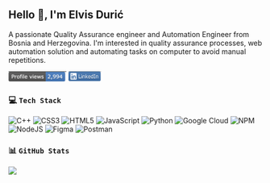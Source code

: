 
<h2 align="left">Hello 👋, I'm Elvis Durić</h2>
<p align="" widht="300">A passionate Quality Assurance engineer and Automation Engineer from Bosnia and Herzegovina. I'm interested in quality assurance processes, web automation solution and automating tasks on computer to avoid manual repetitions.</p>

<a href="https://github.com/elvisduric"><img src="./images/profileViews.png" alt="ProfileViews" width="115" height="20"></a> 
<a href="https://www.linkedin.com/in/elvisduric/"><img src="./images/linkedIn.png" alt="LinkedIn" width="65" height="20"></a>


### 💻 `Tech Stack`
![C++](https://img.shields.io/badge/c++-%2300599C.svg?style=flat&logo=c%2B%2B&logoColor=white) 
![CSS3](https://img.shields.io/badge/css3-%231572B6.svg?style=flat&logo=css3&logoColor=white)
![HTML5](https://img.shields.io/badge/html5-%23E34F26.svg?style=flat&logo=html5&logoColor=white) 
![JavaScript](https://img.shields.io/badge/javascript-%23323330.svg?style=flat&logo=javascript&logoColor=%23F7DF1E) 
![Python](https://img.shields.io/badge/python-3670A0?style=flat&logo=python&logoColor=ffdd54)
![Google Cloud](https://img.shields.io/badge/Google%20Cloud-%234285F4.svg?style=flat&logo=google-cloud&logoColor=white)
![NPM](https://img.shields.io/badge/NPM-%23000000.svg?style=flat&logo=npm&logoColor=white) 
![NodeJS](https://img.shields.io/badge/node.js-6DA55F?style=flat&logo=node.js&logoColor=white)
![Figma](https://img.shields.io/badge/figma-%23F24E1E.svg?style=flat&logo=figma&logoColor=white) 
![Postman](https://img.shields.io/badge/Postman-FF6C37?style=flat&logo=postman&logoColor=white)

### 📊 `GitHub Stats`
![](https://github-readme-stats.vercel.app/api?username=elvisduric&theme=dark&hide_border=true&include_all_commits=true&count_private=true)<br/>